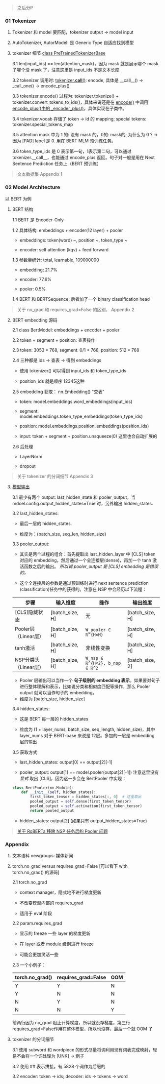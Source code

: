 > 之后分P

### 01 Tokenizer

1. Tokenizer 和 model 要匹配，tokenizer output -> model input
2. AutoTokenizer, AutorModel: 是 Generic Type 自适应找到模型

3. tokenizer 细节 [class PreTrainedTokenizerBase](https://github.com/huggingface/transformers/blob/7bb619d710ea3bcddeedb2e7999dff4e124aee85/src/transformers/tokenization_utils_base.py#L1389)

    3.1 len(input_ids) == len(attention_mask)，因为 mask 就是展示哪个 mask 了哪个没 mask 了，注意这里是 input_ids 不是文本长度
     
    3.2 tokenizer 调用时: [tokenizer.__call__()](https://github.com/huggingface/transformers/blob/7bb619d710ea3bcddeedb2e7999dff4e124aee85/src/transformers/tokenization_utils_base.py#L2897): encode, 具体是 \_\_call\_\_() -> _call_one() -> encode_plus()

    
    3.3 tokenizer.encode() 过程为: tokenizer.tokenize() + tokenizer.convert_tokens_to_ids()，具体来说还是在 [encode()](https://github.com/huggingface/transformers/blob/7bb619d710ea3bcddeedb2e7999dff4e124aee85/src/transformers/tokenization_utils_base.py#L2712) 中调用 [encode_plus()中的 _encoder_plus()](https://github.com/huggingface/transformers/blob/7bb619d710ea3bcddeedb2e7999dff4e124aee85/src/transformers/tokenization_utils_base.py#L3107)，具体实现在子类中。

    3.4 tokenizer.vocab 存储了 token -> id 的 mapping; special tokens: tokenizer.special_tokens_map

    3.5 attention mask 中为 1 的: 没有 mask 的，0的: mask的; 为什么为 0 ? -> 因为 [PAD] label 是 0. 用在 BERT MLM 预训练任务。

    3.6 token_type_ids 是 0 表示第一句，1表示第二句，可以通过 tokenizer.\_\_call\_\_，也能通过 encode_plus 返回。句子对一般是用在 Next Sentence Prediction 任务上（BERT 预训练）


> 文本数据集 Appendix 1




### 02 Model Architecture
以 BERT 为例

1. BERT 结构

    1.1 BERT 是 Encoder-Only 

    1.2 具体结构: embeddings + encoder(12 layer) + pooler

    - embeddings: token(word) ~, position ~, token_type ~

    - encoder: self attention (kqv) + feed forward

    1.3 参数量统计: total, learnable, 109000000

    - embedding: 21.7%

    - encoder: 77.6%

    - pooler: 0.5%

    1.4 BERT 和 BERTSequence: 后者加了一个 binary classification head

> 关于 no_grad 和 requires_grad=False 的区别， Appendix 2


2. BERT embedding 源码

    2.1 class BertModel: embeddings + encoder + pooler
    
    2.2 token + segment + position: 查表操作
    
    2.3 token: 3053 * 768, segment: 0/1 * 768, position: 512 * 768
    
    2.4 三种都是 ids -> 查表 -> 得到 embeddings
    
    - 使用 tokenizer() 可以得到 input_ids 和 token_type_ids
        
    - position_ids 就是顺序 12345这种
        
    2.5 embedding 获取： nn.Embedding() "查表"
    
    - token: model.embeddings.word_embeddings(input_ids)
        
    - segment: model.embeddings.token_type_embeddings(token_type_ids)
        
    - position: model.embeddings.position_embeddings(position_ids)
        
    - input: token + segment + position.unsqueeze(0) 这里也会自动扩展的 
        
    2.6 后处理
    
    - LayerNorm
        
    - dropout
        

> 关于 tokenizer 的分词细节 Appendix 3




3. [模型输出](https://huggingface.co/docs/transformers/en/model_doc/bert#transformers.BertModel.forward.returns)

    3.1  最少有两个 output: last_hidden_state 和 pooler_output，当 mdoel.config.output_hidden_states=True 时，另外输出 hidden_states.

    3.2  last_hidden_states: 

    - 最后一层的 hidden_states. 

    - 维度为：(batch_size, seq_len, hidden_size)

    3.3 pooler_output: 

    - 其实是两个过程的组合：首先提取出 last_hidden_layer 中 [CLS] token 对应的 embedding，然后通过一个全连接层(dense)，再加一个 tanh 激活函数之后的输出。 *所以说 pooler_output 是 [CLS] embedding 是错误的。*

    - 这个全连接层的参数是通过预训练时进行 next sentence prediction (classification)任务中的获得的。注意在 NSP 中会经历以下流程：

    | 步骤                | 输入维度          | 操作                          | 输出维度          |
    |---------------------|-------------------|------------------------------|-------------------|
    | [CLS]隐藏状态        | [batch_size, H]   | 无                            | [batch_size, H]   |
    | Pooler层（Linear层） | [batch_size, H]   | `W_pooler ∈ ℝ^{H×H}`          | [batch_size, H]   |
    | tanh激活             | [batch_size, H]   | 非线性变换                     | [batch_size, H]   |
    | NSP分类头（Linear层）| [batch_size, H]   | `W_nsp ∈ ℝ^{H×2}, b_nsp ∈ ℝ^2`| [batch_size, 2]   |

    - Pooler 层输出可以当作一个 **句子级别的 embedding 表示**，如果要对句子进行整体理解和表示，比如说分类和相似度匹配等操作，那么 Pooler output 就可以当作句子的 embedding。
    - 维度为 [batch_size, hidden_size]

    3.4 hidden_states:

    - 这是 BERT 每一层的 hidden_states

    - 维度为 (1 + layer_nums, batch_size, seq_length, hidden_size)，其中 layer_nums 对于 BERT-base 来说是 12层。多加的一层是 embedding 层的输出
        
    3.5 获取方式

    - last_hidden_states: output[0] == output[2][-1]

    - pooler_output: output[1] == model.pooler(output[2][-1]) 注意这里没有 *显式* 取出 [CLS]，因为这一步会在 BertPooler 中实现：

    ```python
    class BertPooler(nn.Module):
        def __init__(self, hidden_states):
            first_token_tensor = hidden_states[:, 0]  # 这里取出
            pooled_output = self.dense(first_token_tensor)
            pooled_output = self.activation(first_token_tensor)
            return pooled_output
    ```

    - hidden_states: output[2] (如果只有 output_hidden_states=True)

> [关于 RoBERTa 移除 NSP 任务后的 Pooler 问题](https://www.zhihu.com/question/466862920)


### Appendix

1. 文本语料 newgroups: 媒体新闻
  
2. torch.no_grad versus requires_grad=False [可以看下 with torch.no_grad() 的源码]

    2.1 torch.no_grad

    - context manager，隐式地不进行梯度更新

    - 不改变模型内部的 requires_grad

    - 适用于 eval 阶段

    2.2 param.requires_grad

    - 显示的 freeze 一些 layer 的梯度更新

    - 在 layer 或者 module 级别进行 freeze

    - 可能会更加灵活一些 

    2.3 一个小例子：

    |torch.no_grad()|requires_grad=False|OOM|
    |--|--|--|
    |Y|Y|N|
    |Y|N|N|
    |N|Y|N|
    |N|N|Y|

    前两行因为 no_grad 阻止计算梯度，所以就没存梯度，第三行 requires_grad=False作用在整体模型，所以也没存，最后一个就 OOM 了

3. tokenizer 的分词细节

    3.1 使用 subword 和 wordpiece 的形式尽量将词利用现有词表完成映射，轻易不会将一个词处理为 [UNK] -> 例子

    3.2 使用 ## 表示拼接。有 5828 个词作为后缀的

    3.2 encoder: token -> ids; decoder: ids -> tokens -> word
